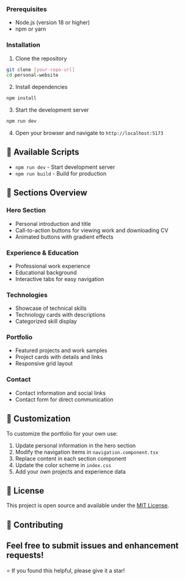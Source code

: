 
### Prerequisites

- Node.js (version 18 or higher)
- npm or yarn

### Installation

1. Clone the repository
```bash
git clone [your-repo-url]
cd personal-website
```

2. Install dependencies
```bash
npm install
```

3. Start the development server
```bash
npm run dev
```

4. Open your browser and navigate to `http://localhost:5173`

## 📜 Available Scripts

- `npm run dev` - Start development server
- `npm run build` - Build for production

## 🎯 Sections Overview

### Hero Section
- Personal introduction and title
- Call-to-action buttons for viewing work and downloading CV
- Animated buttons with gradient effects

### Experience & Education
- Professional work experience
- Educational background
- Interactive tabs for easy navigation

### Technologies
- Showcase of technical skills
- Technology cards with descriptions
- Categorized skill display

### Portfolio
- Featured projects and work samples
- Project cards with details and links
- Responsive grid layout

### Contact
- Contact information and social links
- Contact form for direct communication

## 🔧 Customization

To customize the portfolio for your own use:

1. Update personal information in the hero section
2. Modify the navigation items in `navigation.component.tsx`
3. Replace content in each section component
4. Update the color scheme in `index.css`
5. Add your own projects and experience data

## 📄 License

This project is open source and available under the [MIT License](LICENSE).

## 🤝 Contributing

Feel free to submit issues and enhancement requests!
---

⭐ If you found this helpful, please give it a star!